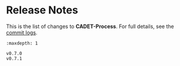 # Release Notes

This is the list of changes to **CADET-Process**. For full details, see the [commit logs](https://github.com/fau-advanced-separations/CADET-Process/).

```{toctree}
:maxdepth: 1

v0.7.0
v0.7.1
```
